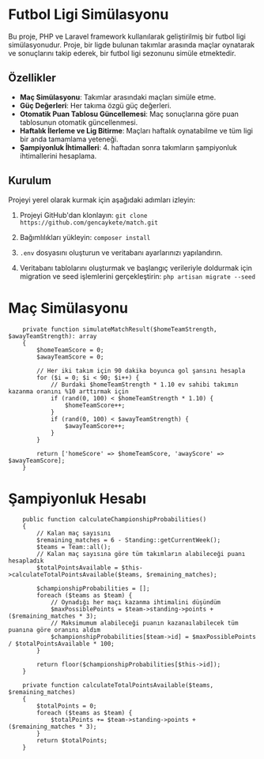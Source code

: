# Futbol Ligi Simülasyonu

Bu proje, PHP ve Laravel framework kullanılarak geliştirilmiş bir futbol ligi simülasyonudur. Proje, bir ligde bulunan takımlar arasında maçlar oynatarak ve sonuçlarını takip ederek, bir futbol ligi sezonunu simüle etmektedir.

## Özellikler

- **Maç Simülasyonu**: Takımlar arasındaki maçları simüle etme.
- **Güç Değerleri**: Her takıma özgü güç değerleri.
- **Otomatik Puan Tablosu Güncellemesi**: Maç sonuçlarına göre puan tablosunun otomatik güncellenmesi.
- **Haftalık İlerleme ve Lig Bitirme**: Maçları haftalık oynatabilme ve tüm ligi bir anda tamamlama yeteneği.
- **Şampiyonluk İhtimalleri**: 4. haftadan sonra takımların şampiyonluk ihtimallerini hesaplama.

## Kurulum

Projeyi yerel olarak kurmak için aşağıdaki adımları izleyin:

1. Projeyi GitHub'dan klonlayın: `git clone https://github.com/gencaykete/match.git`

2. Bağımlılıkları yükleyin: `composer install`

3. `.env` dosyasını oluşturun ve veritabanı ayarlarınızı yapılandırın.

4. Veritabanı tablolarını oluşturmak ve başlangıç verileriyle doldurmak için migration ve seed işlemlerini gerçekleştirin: `php artisan migrate --seed`

# Maç Simülasyonu

```
    private function simulateMatchResult($homeTeamStrength, $awayTeamStrength): array
    {
        $homeTeamScore = 0;
        $awayTeamScore = 0;

        // Her iki takım için 90 dakika boyunca gol şansını hesapla
        for ($i = 0; $i < 90; $i++) {
            // Burdaki $homeTeamStrength * 1.10 ev sahibi takımın kazanma oranını %10 arttırmak için
            if (rand(0, 100) < $homeTeamStrength * 1.10) {
                $homeTeamScore++;
            }
            if (rand(0, 100) < $awayTeamStrength) {
                $awayTeamScore++;
            }
        }

        return ['homeScore' => $homeTeamScore, 'awayScore' => $awayTeamScore];
    }
```

# Şampiyonluk Hesabı

```
    public function calculateChampionshipProbabilities()
    {
        // Kalan maç sayısını
        $remaining_matches = 6 - Standing::getCurrentWeek();
        $teams = Team::all();
        // Kalan maç sayısına göre tüm takımların alabileceği puanı hesapladık
        $totalPointsAvailable = $this->calculateTotalPointsAvailable($teams, $remaining_matches);

        $championshipProbabilities = [];
        foreach ($teams as $team) {
            // Oynadığı her maçı kazanma ihtimalini düşündüm
            $maxPossiblePoints = $team->standing->points + ($remaining_matches * 3);
            // Maksimumum alabileceği puanın kazanaılabilecek tüm puanına göre oranını aldım
            $championshipProbabilities[$team->id] = $maxPossiblePoints / $totalPointsAvailable * 100;
        }

        return floor($championshipProbabilities[$this->id]);
    }

    private function calculateTotalPointsAvailable($teams, $remaining_matches)
    {
        $totalPoints = 0;
        foreach ($teams as $team) {
            $totalPoints += $team->standing->points + ($remaining_matches * 3);
        }
        return $totalPoints;
    }
```
